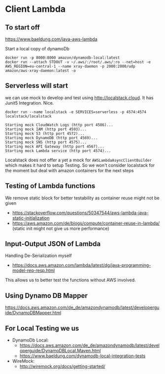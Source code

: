 # Client Lambda

## To start off

https://www.baeldung.com/java-aws-lambda

Start a local copy of dynamoDb

```
docker run -p 8000:8000 amazon/dynamodb-local:latest
docker run --attach STDOUT -v ~/.aws/:/root/.aws/:ro --net=host -e AWS_REGION=eu-central-1 --name xray-daemon -p 2000:2000/udp  amazon/aws-xray-daemon:latest -o
```


## Serverless will start

we can use mock to develop and test using http://localstack.cloud. It has Junit5 Integration. Nice.

```
docker run --name localstack -e SERVICES=serverless -p 4574:4574 localstack/localstack
```


```
Starting mock CloudWatch Logs (http port 4586)...
Starting mock IAM (http port 4593)...
Starting mock S3 (http port 4572)...
Starting mock DynamoDB (http port 4569)...
Starting mock SNS (http port 4575)...
Starting mock API Gateway (http port 4567)...
Starting mock Lambda service (http port 4574)...
```

Localstack does not offer a yet a mock for ```AWSLambdaAsyncClientBuilder``` which makes it hard to setup Testing. So
we won't consider localstack for the moment but deal with amazon containers for the next steps

## Testing of Lambda functions

We remove static block for better testability as container reuse might not be given
- https://stackoverflow.com/questions/50347544/aws-lambda-java-static-initialization
- https://aws.amazon.com/de/blogs/compute/container-reuse-in-lambda/ (static init might not give us more performance)


## Input-Output JSON of Lambda

Handling De-Serialization myself
- https://docs.aws.amazon.com/lambda/latest/dg/java-programming-model-req-resp.html

This allows us to better test the functions without AWS involved.

## Using Dynamo DB Mapper

https://docs.aws.amazon.com/de_de/amazondynamodb/latest/developerguide/DynamoDBMapper.html

## For Local Testing we us
- DynamoDb Local:
  - https://docs.aws.amazon.com/de_de/amazondynamodb/latest/developerguide/DynamoDBLocal.Maven.html
  - https://www.baeldung.com/dynamodb-local-integration-tests
- WireMock:
  - http://wiremock.org/docs/getting-started/